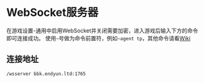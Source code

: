 # WebSocket服务器

在游戏设置-通用中启用WebSocket并关闭需要加密，进入游戏后输入下方的命令即可连接成功。
使用`~`号做为命令前置符，例如`~agent tp`，其他命令请看[Wiki](https://zh.minecraft.wiki/w/%E5%91%BD%E4%BB%A4/agent)

## 连接地址

```bash
/wsserver bbk.endyun.ltd:1765
```